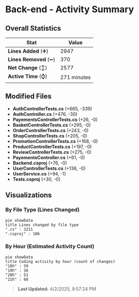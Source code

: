 # Back-end - Activity Summary 

## Overall Statistics

| Stat                   | Value                                                             |
| ---------------------- | ----------------------------------------------------------------- |
| **Lines Added** (➕)   | 2947                                          |
| **Lines Removed** (➖) | 370                                        |
| **Net Change** (↕)    | 2577                |
| **Active Time** (⌚)   | 271 minutes |


## Modified Files
- **AuthControllerTests.cs** (+665, -339)
- **AuthController.cs** (+476, -30)
- **PayementsControllerTests.cs** (+26, -0)
- **BasketControllerTests.cs** (+295, -0)
- **OrderControllerTests.cs** (+243, -0)
- **ShopControllerTests.cs** (+205, -0)
- **PromotionControllerTests.cs** (+168, -0)
- **ProductControllerTests.cs** (+197, -0)
- **ReviewControllerTests.cs** (+275, -0)
- **PayementsController.cs** (+61, -0)
- **Backend.csproj** (+76, -0)
- **UserControllerTests.cs** (+136, -0)
- **UserService.cs** (+94, -1)
- **Tests.csproj** (+30, -0)

## Visualizations

### By File Type (Lines Changed)

```mermaid
pie showData
title Lines changed by file type
".cs" : 3211
".csproj" : 106
```

### By Hour (Estimated Activity Count)

```mermaid
pie showData
title Coding activity by hour (count of changes)
"18h" : 59
"19h" : 36
"20h" : 51
"21h" : 68
```


> **Last Updated:** 4/2/2025, 9:57:24 PM